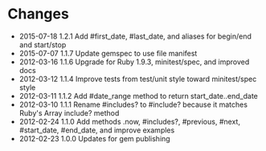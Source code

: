 # Changes

* 2015-07-18 1.2.1 Add #first_date, #last_date, and aliases for begin/end and start/stop
* 2015-07-07 1.1.7 Update gemspec to use file manifest
* 2012-03-16 1.1.6 Upgrade for Ruby 1.9.3, minitest/spec, and improved docs
* 2012-03-12 1.1.4 Improve tests from test/unit style toward minitest/spec style
* 2012-03-11 1.1.2 Add #date_range method to return start_date..end_date
* 2012-03-10 1.1.1 Rename #includes? to #include? because it matches Ruby's Array include? method
* 2012-02-24 1.1.0 Add methods .now, #includes?, #previous, #next, #start_date, #end_date, and improve examples
* 2012-02-23 1.0.0 Updates for gem publishing
